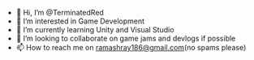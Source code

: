 - 👋 Hi, I’m @TerminatedRed
- 👀 I’m interested in Game Development
- 🌱 I’m currently learning Unity and Visual Studio
- 💞️ I’m looking to collaborate on game jams and devlogs if possible
- 📫 How to reach me on ramashray186@gmail.com(no spams please)

<!---
TerminatedRed/TerminatedRed is a ✨ special ✨ repository because its `README.md` (this file) appears on your GitHub profile.
You can click the Preview link to take a look at your changes.
--->
